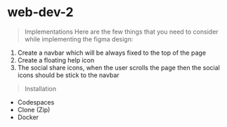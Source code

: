 # web-dev-2

> Implementations 
Here are the few things that you need to consider while implementing the figma design:
1.	Create a navbar which will be always fixed to the top of the page
2.	Create a floating help icon
3.	The social share icons, when the user scrolls the page then the social icons should be stick to the navbar

> Installation
- Codespaces 
- Clone (Zip)
- Docker 
